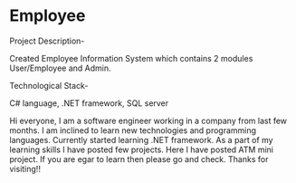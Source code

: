 # Employee
Project Description-

Created Employee Information System which contains 2 modules User/Employee and Admin. 

Technological Stack-

C# language, .NET framework, SQL server

Hi everyone, I am a software engineer working in a company from last few months. 
I am inclined to learn new technologies and programming languages. Currently started learning .NET framework. 
As a part of my learning skills I have posted few projects. 
Here I have posted ATM mini project. If you are egar to learn then please go and check. Thanks for visiting!!
